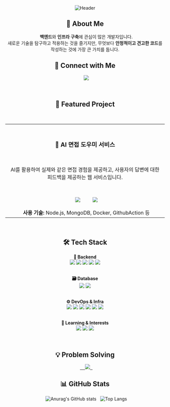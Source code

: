 <div align="center">

<img src="https://capsule-render.vercel.app/api?type=blur&color=gradient&height=250&section=header&text=Hello!%20I'm%20Sunho%20%F0%9F%92%BB&fontSize=70&fontAlignY=38&animation=fadeIn" alt="Header"/>

## 👋 About Me
<p align="center">
  <strong>백엔드</strong>와 <strong>인프라 구축</strong>에 관심이 많은 개발자입니다.<br>
  새로운 기술을 탐구하고 적용하는 것을 즐기지만, 무엇보다 <strong>안정적이고 견고한 코드</strong>를 작성하는 것에 가장 큰 가치를 둡니다.
</p>

## 🤝 Connect with Me
<p align="center">
  <a href="https://kshdevstory.tistory.com/"><img src="https://img.shields.io/badge/Tistory-000000?style=for-the-badge&logo=tistory&logoColor=white"/></a>
</p>
<br>

## 🚀 Featured Project
<table width="100%">
  <tr>
    <td align="center">
      <h3>🤖 AI 면접 도우미 서비스</h3>
      <p>AI를 활용하여 실제와 같은 면접 경험을 제공하고, 사용자의 답변에 대한 피드백을 제공하는 웹 서비스입니다.</p>
      <p>
        <a href="https://myundo.dev/"><img src="https://img.shields.io/badge/Website-000000?style=for-the-badge&logo=About.me&logoColor=white"/></a>
        <a href="https://github.com/KNU-Capstone-Design/KNU_Capstone_Backend"><img src="https://img.shields.io/badge/GitHub-181717?style=for-the-badge&logo=github&logoColor=white"/></a>
      </p>
      <strong>사용 기술:</strong> Node.js, MongoDB, Docker, GithubAction 등
    </td>
  </tr>
</table>
<br>

## 🛠️ Tech Stack
<div align="center">

**🚀 Backend** <br>
<img src="https://img.shields.io/badge/Java-ED8B00?style=for-the-badge&logo=openjdk&logoColor=white"/>
<img src="https://img.shields.io/badge/Spring-6DB33F?style=for-the-badge&logo=spring&logoColor=white"/>
<img src="https://img.shields.io/badge/SpringBoot-6DB33F?style=for-the-badge&logo=springboot&logoColor=white"/>
<img src="https://img.shields.io/badge/Node.js-43853D?style=for-the-badge&logo=node.js&logoColor=white"/>
<img src="https://img.shields.io/badge/Express.js-000000?style=for-the-badge&logo=express&logoColor=white"/>
<br><br>

**🗃️ Database** <br>
<img src="https://img.shields.io/badge/MySQL-4479A1?style=for-the-badge&logo=mysql&logoColor=white"/>
<img src="https://img.shields.io/badge/MongoDB-4EA94B?style=for-the-badge&logo=mongodb&logoColor=white"/>
<br><br>

**⚙️ DevOps & Infra** <br>
<img src="https://img.shields.io/badge/git-F05032?style=for-the-badge&logo=git&logoColor=white">
<img src="https://img.shields.io/badge/Docker-2496ED?style=for-the-badge&logo=docker&logoColor=white"/>
<img src="https://img.shields.io/badge/Nginx-009639?style=for-the-badge&logo=nginx&logoColor=white"/>
<img src="https://img.shields.io/badge/Linux-FCC624?style=for-the-badge&logo=linux&logoColor=black"/>
<img src="https://img.shields.io/badge/GitHub_Actions-2088FF?style=for-the-badge&logo=github-actions&logoColor=white"/>
<img src="https://img.shields.io/badge/Azure-0078D4?style=for-the-badge&logo=microsoftazure&logoColor=white"/>
<br><br>

**🌱 Learning & Interests** <br>
<img src="https://img.shields.io/badge/Kubernetes-326CE5?style=for-the-badge&logo=kubernetes&logoColor=white"/>
<img src="https://img.shields.io/badge/Apache_Kafka-231F20?style=for-the-badge&logo=apachekafka&logoColor=white"/>
<img src="https://img.shields.io/badge/Redis-DC382D?style=for-the-badge&logo=redis&logoColor=white"/>
</div>
<br>

## 💡 Problem Solving
<p align="center">
  <a href="https://solved.ac/ksh2000">
    <img src="http://mazassumnida.wtf/api/generate_badge?boj=ksh2000" />
  </a>
</p>

## 📊 GitHub Stats
<p align="center">
  <img src="https://github-readme-stats.vercel.app/api?username=kimsunho2000&show_icons=true&theme=radical" alt="Anurag's GitHub stats"/>
  <img src="https://github-readme-stats.vercel.app/api/top-langs/?username=kimsunho2000&layout=compact&theme=radical" alt="Top Langs"/>
</p>
</div>
